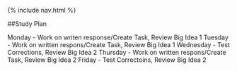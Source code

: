 {% include nav.html %}

##Study Plan

Monday - Work on writen response/Create Task, Review Big Idea 1
Tuesday - Work on written respons/Create Task, Review Big Idea 1
Wednesday - Test Corrections, Review Big Idea 2
Thursday  - Work on written respons/Create Task, Review Big Idea 2
Friday - Test Correctoins, Review Big Idea 2
